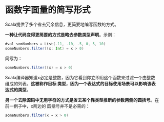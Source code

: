 函数字面量的简写形式
================================================================================
Scala提供了多个省去冗余信息，更简要地编写函数的方式。

**一种让代码变得更简要的方式是略去参数类型声明**。示例：
```scala
#val somNumbers = List(-11, -10, -5, 0, 5, 10)
someNumbers.filter((x: Int) ⇒ x > 0)
```
简写为：
```scala
someNumbers.filter((x) ⇒ x > 0)
```
Scala编译器知道x必定是整数，因为它看到你立即用这个函数来过滤一个由整数组成的列表。**这被称作目标
类型，因为一个表达式的目标使用场景可以影响该表达式的类型**。

**另一个去除源码中无用字符的方式是省去某个靠类型推断的参数两侧的圆括号**。在前一例子中，x两边的
圆括号并不是必需的：
```scala
someNumbers.filter(x ⇒ x > 0)
```